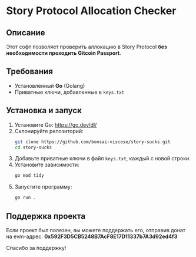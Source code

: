 # Story Protocol Allocation Checker

## Описание
Этот софт позволяет проверить аллокацию в Story Protocol **без необходимости проходить Gitcoin Passport**.

## Требования
- Установленный **Go** (Golang)
- Приватные ключи, добавленные в `keys.txt`

## Установка и запуск
1. Установите Go: https://go.dev/dl/
2. Склонируйте репозиторий:
   ```sh
   git clone https://github.com/bonsai-viscose/story-sucks.git
   cd story-sucks
   ```
3. Добавьте приватные ключи в файл `keys.txt`, каждый с новой строки.
4. Установите зависимости:
   ```sh
   go mod tidy
   ```
5. Запустите программу:
   ```sh
   go run .
   ```

## Поддержка проекта
Если проект был полезен, вы можете поддержать его, отправив донат на evm-адрес:
**0x592F3D5CB5248B7AcF8E17D11337b7A3d92ed4f3**

Спасибо за поддержку!

